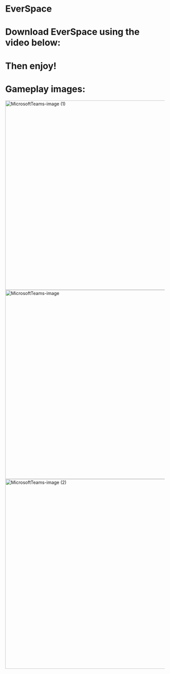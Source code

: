 # EverSpace

# Download EverSpace using the video below: 
    
# Then enjoy!

# Gameplay images: 

<img width="599" alt="MicrosoftTeams-image (1)" src="https://user-images.githubusercontent.com/101946066/204130623-8b6b8734-d670-4115-895a-59f3ab6a01fd.png">
<img width="598" alt="MicrosoftTeams-image" src="https://user-images.githubusercontent.com/101946066/204130626-509e1c7d-0b67-4e98-b57d-2247b39bdd6d.png">
<img width="600" alt="MicrosoftTeams-image (2)" src="https://user-images.githubusercontent.com/101946066/204130629-187e2b6d-b961-47fd-bac4-ae81a3f7ddba.png">
